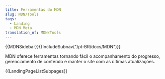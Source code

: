 ```yaml
---
title: Ferramentas do MDN
slug: MDN/Tools
tags:
  - Landing
  - MDN Meta
translation_of: MDN/Tools
---
```

{{MDNSidebar}}{{IncludeSubnav("/pt-BR/docs/MDN")}}

MDN oferece ferramentas tornando fácil o acompanhamento do progresso, gerenciamento de conteúdo e manter o site com as últimas atualizações.

{{LandingPageListSubpages}}
